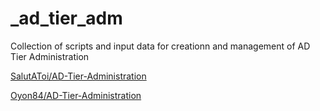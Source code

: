 # _ad_tier_adm
Collection of scripts and input data for creationn and management of AD Tier Administration

[SalutAToi/AD-Tier-Administration](https://github.com/SalutAToi/AD-Tier-Administration)  

[Oyon84/AD-Tier-Administration](https://github.com/Oyon84/AD-Tier-Administration)  




